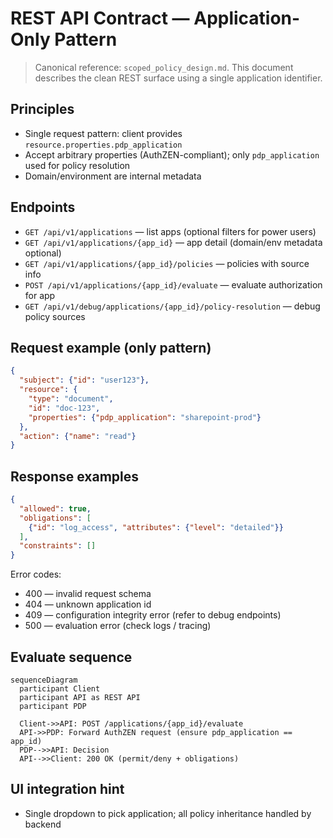 # REST API Contract — Application-Only Pattern

> Canonical reference: `scoped_policy_design.md`. This document describes the clean REST surface using a single application identifier.

## Principles
- Single request pattern: client provides `resource.properties.pdp_application`
- Accept arbitrary properties (AuthZEN-compliant); only `pdp_application` used for policy resolution
- Domain/environment are internal metadata

## Endpoints
- `GET /api/v1/applications` — list apps (optional filters for power users)
- `GET /api/v1/applications/{app_id}` — app detail (domain/env metadata optional)
- `GET /api/v1/applications/{app_id}/policies` — policies with source info
- `POST /api/v1/applications/{app_id}/evaluate` — evaluate authorization for app
- `GET /api/v1/debug/applications/{app_id}/policy-resolution` — debug policy sources

## Request example (only pattern)
```json
{
  "subject": {"id": "user123"},
  "resource": {
    "type": "document",
    "id": "doc-123",
    "properties": {"pdp_application": "sharepoint-prod"}
  },
  "action": {"name": "read"}
}
```

## Response examples
```json
{
  "allowed": true,
  "obligations": [
    {"id": "log_access", "attributes": {"level": "detailed"}}
  ],
  "constraints": []
}
```

Error codes:
- 400 — invalid request schema
- 404 — unknown application id
- 409 — configuration integrity error (refer to debug endpoints)
- 500 — evaluation error (check logs / tracing)

## Evaluate sequence
```mermaid
sequenceDiagram
  participant Client
  participant API as REST API
  participant PDP

  Client->>API: POST /applications/{app_id}/evaluate
  API->>PDP: Forward AuthZEN request (ensure pdp_application == app_id)
  PDP-->>API: Decision
  API-->>Client: 200 OK (permit/deny + obligations)
```

## UI integration hint
- Single dropdown to pick application; all policy inheritance handled by backend
